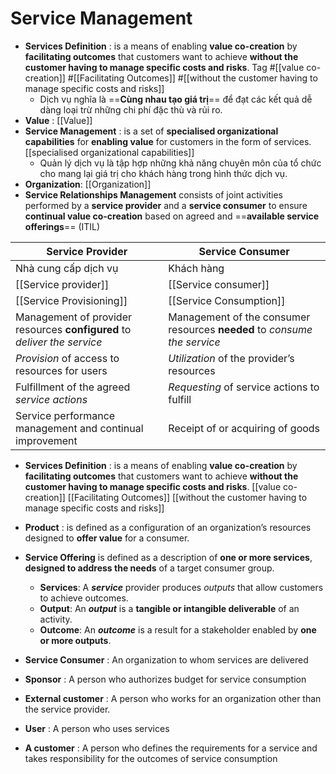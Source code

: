 # Service Management

- **Services Definition** : is a means of enabling **value co-creation** by **facilitating outcomes** that customers want to achieve **without the customer having to manage specific costs and risks**. Tag #[[value co-creation]] #[[Facilitating Outcomes]] #[[without the customer having to manage specific costs and risks]]
	- Dịch vụ nghĩa là ==**Cùng nhau tạo giá trị**== để đạt các kết quả dễ dàng loại trừ những chi phí đặc thù và rủi ro.
- **Value** : [[Value]]
- **Service Management** : is a set of **specialised organizational capabilities** for **enabling value** for customers in the form of services. [[specialised organizational capabilities]]
	- Quản lý dịch vụ là tập hợp những khả năng chuyên môn của tổ chức cho mang lại giá trị cho khách hàng trong hình thức dịch vụ.
- **Organization**: [[Organization]] 
- **Service Relationships Management** consists of joint activities performed by a **service provider** and a **service consumer** to ensure **continual value co-creation** based on agreed and ==**available service offerings**== (ITIL)

| Service Provider | Service Consumer |
|----|---|
| Nhà cung cấp dịch vụ | Khách hàng |
| [[Service  provider]] | [[Service consumer]] |
| [[Service Provisioning]] | [[Service Consumption]] |
| Management of provider resources **configured** to *deliver the service* | Management of the consumer resources **needed** to *consume the service* |
| *Provision* of access to resources for users | *Utilization* of the provider’s resources |
| Fulfillment of the agreed *service actions* | *Requesting* of service actions to fulfill |
| Service performance management and continual improvement | Receipt of or acquiring of goods |

- **Services Definition** : is a means of enabling **value co-creation** by **facilitating outcomes** that customers want to achieve **without the customer having to manage specific costs and risks**. [[value co-creation]] [[Facilitating Outcomes]] [[without the customer having to manage specific costs and risks]]
- **Product** : is defined as a configuration of an organization’s resources designed to **offer value** for a consumer.
- **Service Offering** is defined as a description of **one or more services**, **designed to address the needs** of a target consumer group.
	- **Services**: A ***service*** provider produces *outputs* that allow customers to achieve outcomes.
	- **Output**: An ***output*** is a **tangible or intangible deliverable** of an activity.
	- **Outcome**: An ***outcome*** is a result for a stakeholder enabled by **one or more outputs**.

- **Service  Consumer** : An organization to whom services are delivered
- **Sponsor** : A person who authorizes budget for service consumption 
- **External customer** : A person who works for an organization other than the service provider.
- **User** : A person who uses services 
- **A customer** : A person who defines the requirements for a service and takes responsibility for the outcomes of service consumption
